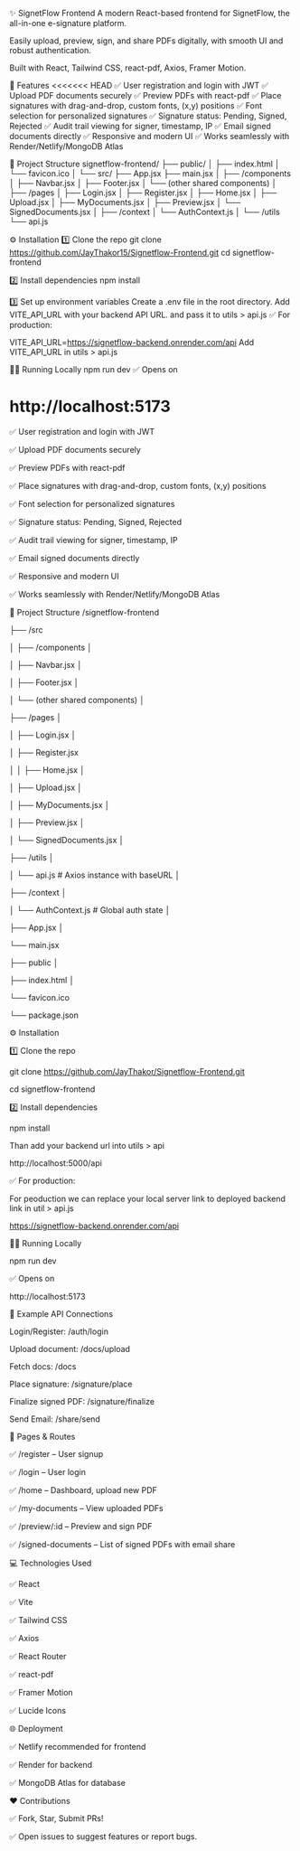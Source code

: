 ✨ SignetFlow Frontend
A modern React-based frontend for SignetFlow, the all-in-one e-signature platform.

Easily upload, preview, sign, and share PDFs digitally, with smooth UI and robust authentication.

Built with React, Tailwind CSS, react-pdf, Axios, Framer Motion.

🚀 Features
<<<<<<< HEAD
✅ User registration and login with JWT
✅ Upload PDF documents securely
✅ Preview PDFs with react-pdf
✅ Place signatures with drag-and-drop, custom fonts, (x,y) positions
✅ Font selection for personalized signatures
✅ Signature status: Pending, Signed, Rejected
✅ Audit trail viewing for signer, timestamp, IP
✅ Email signed documents directly
✅ Responsive and modern UI
✅ Works seamlessly with Render/Netlify/MongoDB Atlas

📂 Project Structure
signetflow-frontend/
├── public/
│   ├── index.html
│   └── favicon.ico
│
└── src/
    ├── App.jsx
    ├── main.jsx
    │
    ├── /components
    │   ├── Navbar.jsx
    │   ├── Footer.jsx
    │   └── (other shared components)
    │
    ├── /pages
    │   ├── Login.jsx
    │   ├── Register.jsx
    │   ├── Home.jsx
    │   ├── Upload.jsx
    │   ├── MyDocuments.jsx
    │   ├── Preview.jsx
    │   └── SignedDocuments.jsx
    │
    ├── /context
    │   └── AuthContext.js
    │
    └── /utils
        └── api.js

⚙️ Installation
1️⃣ Clone the repo
git clone https://github.com/JayThakor15/Signetflow-Frontend.git
cd signetflow-frontend

2️⃣ Install dependencies
npm install

3️⃣ Set up environment variables
Create a .env file in the root directory.
Add VITE_API_URL with your backend API URL. and pass it to utils > api.js
✅ For production:

VITE_API_URL=https://signetflow-backend.onrender.com/api
Add VITE_API_URL in utils > api.js

🏃‍♂️ Running Locally
npm run dev
✅ Opens on

http://localhost:5173
=======

✅ User registration and login with JWT

✅ Upload PDF documents securely

✅ Preview PDFs with react-pdf

✅ Place signatures with drag-and-drop, custom fonts, (x,y) positions

✅ Font selection for personalized signatures

✅ Signature status: Pending, Signed, Rejected

✅ Audit trail viewing for signer, timestamp, IP

✅ Email signed documents directly

✅ Responsive and modern UI

✅ Works seamlessly with Render/Netlify/MongoDB Atlas


📂 Project Structure
 /signetflow-frontend 
 
 ├── /src 

 │ ├── /components │ 
 
 │ ├── Navbar.jsx │
 
 │ ├── Footer.jsx │ 
 
 │ └── (other shared components) │
 
 ├── /pages │
 
 │ ├── Login.jsx │
 
 │ ├── Register.jsx 
 
 │ │ ├── Home.jsx │
 
 │ ├── Upload.jsx │
 
 │ ├── MyDocuments.jsx │
 
 │ ├── Preview.jsx │
 
 │ └── SignedDocuments.jsx │
 
 ├── /utils │
 
 │ └── api.js # Axios instance with baseURL │
 
 ├── /context │
 
 │ └── AuthContext.js # Global auth state │
 
 ├── App.jsx │
 
 └── main.jsx 
 
 ├── public │
 
 ├── index.html │
 
 └── favicon.ico 
 
 └── package.json


⚙️ Installation

1️⃣ Clone the repo

git clone https://github.com/JayThakor/Signetflow-Frontend.git

cd signetflow-frontend


2️⃣ Install dependencies

npm install

Than add your backend url into utils > api 

http://localhost:5000/api


✅ For production:

For peoduction we can replace your local server link to deployed backend link in util > api.js

https://signetflow-backend.onrender.com/api


🏃‍♂️ Running Locally

npm run dev


✅ Opens on


http://localhost:5173


🔗 Example API Connections

Login/Register: /auth/login

Upload document: /docs/upload

Fetch docs: /docs

Place signature: /signature/place

Finalize signed PDF: /signature/finalize

Send Email: /share/send



🌟 Pages & Routes

✅ /register – User signup

✅ /login – User login

✅ /home – Dashboard, upload new PDF

✅ /my-documents – View uploaded PDFs

✅ /preview/:id – Preview and sign PDF

✅ /signed-documents – List of signed PDFs with email share



💻 Technologies Used

✅ React

✅ Vite

✅ Tailwind CSS

✅ Axios

✅ React Router

✅ react-pdf

✅ Framer Motion

✅ Lucide Icons



🌐 Deployment

✅ Netlify recommended for frontend

✅ Render for backend

✅ MongoDB Atlas for database



❤️ Contributions

✅ Fork, Star, Submit PRs!

✅ Open issues to suggest features or report bugs.
